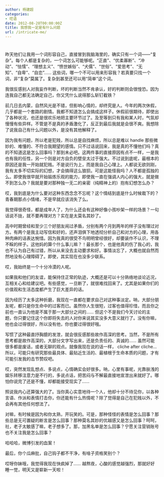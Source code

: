 ```yaml
---
author: 杨建超
categories:
- 呓语
date: 2012-08-28T00:00:00Z
title: 我想我一定是有什么问题
url: /intricate-me/
---
```


# 

昨天他们让我用一个词形容自己，直接冒到我脑海里的，确实只有一个词——“复杂”。每个人都是复杂的，一个词怎么可能够呢。“正直”、“优柔寡断”、“冲动”、“怯懦”、“理想主义”、“愤世嫉俗”、“犬儒”、“世俗”、“爱思考”、“无知”、“自卑”、“自恋”…… 这些词，哪一个不可以用来形容我？若真要只找一个词，非“复杂”莫属了。复杂到甚至还可以用“简单”这个词。

我很反感别人对我妄作判断，坏的判断当然不肯承认，好的判断则会很惶恐。因为连我自己都无法确定自己，你又凭什么说得那么斩钉截铁？

前几日去内蒙，自然风光是不错，但影响心情的，却终究是人。今年的两次休假，几乎都是一个套路的剧情。我都不知道怎么会搞成这样子。休假前很期待，即使出了各种状况，也还是很欢乐地把主要环节过了。及至等到只有我和某人时，气氛却慢慢有些异样。不管是不是真的矛盾激化了，反正到最后我就是会很不爽。我想除了说我自己有什么问题以外，是没有其他解释了。

因为我有问题，所以老是犯贱，所以总是自找麻烦，所以总是难以 handle 那些微妙的、难懂的、不符合我期望的感情。只不过话说回来，我是真的不懂他们吗？真的不知道这是怎么回事吗？那到未必吧。这两件事的直接原因有点不一样，一是我也有我的任性，另一个则是对方自负的壁垒太过于强大。不过说到底呢，最根本的原因还是我一开始就犯贱。不是说行为上，而是我自己心理上。人都说无欲则刚，我有太多不切实际的幻想，才会搞得这么狼狈。可是这能怪我吗？人不都是孤独的么。即使我很早就开始锻炼乐观的能力，即使我一直在强调人内心的强大，就是做不到怎么办？我就是要对那种独一无二的亲密（纯精神上的）抱有幻想怎么办？

哎，我到底是为什么要对这种东西念念不忘呢？这个情结到底是什么时候栽下的？青春期那点小情绪，不是早就应该消失了么。

我觉得很奇怪，都是成年人了，为什么还会有这种好像小孩吵架一样的场景？一句话说不拢，就不要再理对方？实在是太莫名其妙了。

高中时期曾经和至少三个好朋友闹过矛盾，分别有两个月到两年的样子没有理过对方。有两个是我主动写信和好的，还声泪俱下地透彻分析自己和对方的心理，用各种肉麻的话表达惋惜。因为我真的很受不鸟明明曾经很好，却要装作不认识，不理不睬的样子。这他妈的算个什么事儿嘛？！最长那个，也是他真的伤了我心的，我也不认为自己有过错，所以从来没去主动要求和好。事情淡忘了，大概也就自然而然地没有心理障碍了。即使，其实现在也没多少联系。

哎，我始终是一个十分冷漠的人呢。

如果我和他们的友谊，能保持住正常的轨迹，大概还是可以十分熟络地谈论近况，互相关心和给建议吧。有些感觉，一旦断了，就很难找回来了。尤其是如果你们的价值观和生活态度都产生了巨大差异的话。

因为经历了太多这种折磨，我现在一直都在要求自己对这种事淡定。呐，大部分朋友呢，都只是你生命中的过客而已。虽然你人生很短，过客也值得珍惜，而且你之前也一直认为他是不属于那一大部分之间的…… 但这个不是我们今天讨论的主题，你只要记住这个你即将失去的人对你来说其实没多大意义就行了。没有你嘛，他也会过得很好，所以没有他，你也要过得很好哦。

写惯了这种最直抒胸臆的发泄，就会很反感那些故作高深的思考。当然，不是所有思考都是故作高深的，大部分文字写出来，还是负责任的、真诚的…… 虽然可能很多都是废话，或者无聊的观点。就像我现在说的话一样， cliche after cliche… 所以，可能只有研究那些最具体、最贴近生活的、最植根于生命本质的问题，才有可能引发我的击节赞叹吧。

哎，突然发现乱想点、多说点，心情确实会好很多。呐，心里有事呢，光靠肤浅的娱乐转移注意力是不行的，多说点话，把苦闷与不解最直接地宣泄出来就好了。哪怕你说完了还是不懂，却都能接受现实了……

照说我内心还算强大的了。当你真心实意地待一个人，他却十分不待见你，以各种言语、作派和表情打击你，你还能有什么热情呢？除了觉得是自己在犯贱以外，不会再有其他任何想法了。

对嘛，有时候是因为和你太熟，开玩笑的。可是，那种怪怪的表情是怎么回事？那些总是无可置疑的断言是怎么回事？那种莫名其妙的优越感又是怎么回事？呵呵，社，老子太敏感了嘛，老子想多了。那，加黑名单是怎么回事？宁愿关注营销账号也不关注我是怎么回事？

哈哈哈，微博引发的血案！

最后，你个瓜麻批，自己钩子都不干净，有啥子资格笑别个？

哎呀你妹哦，我觉得我现在快疯掉了…… 越熬夜，心酸的感觉越强烈，那就好好睡一觉，明天又是崭新一天啦！
